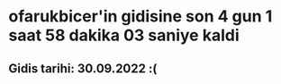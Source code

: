 # ofarukbicer'in gidisine son 4 gun 1 saat 58 dakika 03 saniye kaldi

## Gidis tarihi: 30.09.2022 :(